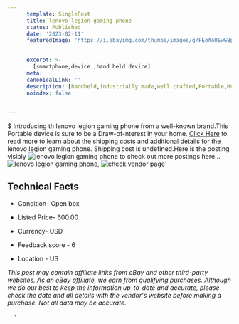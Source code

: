 ```yaml
---
      template: SinglePost
      title: lenovo legion gaming phone
      status: Published
      date: '2023-02-11'
      featuredImage: 'https://i.ebayimg.com/thumbs/images/g/FEoAAOSwGBphZfwK/s-l225.jpg'
       

      excerpt: >-
        [smartphone,device ,hand held device]
      meta:
      canonicalLink: ''
      description: [handheld,industrially made,well crafted,Portable,Mobile,Compact,Convenient,Lightweight,Maneuverable,Man-portable,Miniature,Carriable,Hand-held,Light,Holdable,Transportable,Mobile device,Pocket-sized,On-the-go,Wireless,Cordless,Compact size,Convenient size, smartphone,device ,hand held device]
      noindex: false
      

---
```

$
      Introducing th lenovo legion gaming phone from a well-known brand.This Portable device  is sure to be a Draw-of-nterest in your home. [Click Here](https://www.ebay.com/itm/185120149583?hash=item2b1a05504f%3Ag%3AFEoAAOSwGBphZfwK&mkevt=1&mkcid=1&mkrid=711-53200-19255-0&campid=%253CePNCampaignId%253E&customid=%253CreferenceId%253E&toolid=10049) to read more to learn about the shipping costs and additional details for the lenovo legion gaming phone. Shipping cost is undefined.Here is the posting visibly ![lenovo legion gaming phone](https://i.ebayimg.com/thumbs/images/g/FEoAAOSwGBphZfwK/s-l225.jpg) to check out more postings here... ![lenovo legion gaming phone](https://i.ebayimg.com/images/g/FEoAAOSwGBphZfwK/s-l1600.jpg), ![check vendor page](https://origin-galleryplus.ebayimg.com/ws/web/185120149583_2_0_1/225x225.jpg,https://origin-galleryplus.ebayimg.com/ws/web/185120149583_3_0_1/225x225.jpg,https://origin-galleryplus.ebayimg.com/ws/web/185120149583_4_0_1/225x225.jpg,https://origin-galleryplus.ebayimg.com/ws/web/185120149583_5_0_1/225x225.jpg)'

      

 ## Technical Facts 



     
      

 - Condition- Open box 


      

 - Listed Price- 600.00 


      

 - Currency- USD 


      

 - Feedback score - 6 


      

 - Location - US 


      
      

 *_This post may contain affiliate links from eBay and other third-party websites. As an eBay affiliate, we earn from qualifying purchases. Although we do our best to keep the information up-to-date and accurate, please check the date and all details with the vendor's website before making a purchase. Not all data may be accurate._*




      -
